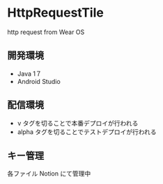 # HttpRequestTile
http request from Wear OS

## 開発環境

* Java 1７
* Android Studio

## 配信環境

* v タグを切ることで本番デプロイが行われる
* alpha タグを切ることでテストデプロイが行われる

## キー管理
各ファイル Notion にて管理中
